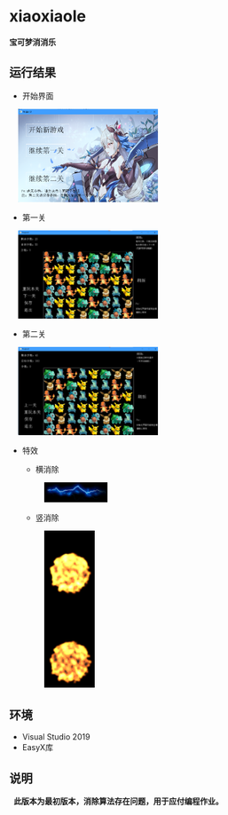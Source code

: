 # xiaoxiaole
**宝可梦消消乐**
## 运行结果
- 开始界面

&nbsp;&nbsp;&nbsp;&nbsp;<img src="./result/1.png" width="50%">

- 第一关

&nbsp;&nbsp;&nbsp;&nbsp;<img src="./result/2.png" width="50%">


- 第二关

&nbsp;&nbsp;&nbsp;&nbsp;<img src="./result/3.png" width="50%">

- 特效
  - 横消除
 
     &nbsp;&nbsp;&nbsp;&nbsp;<img src="./result/4.png" width="25%">
     
  - 竖消除
  
     &nbsp;&nbsp;&nbsp;&nbsp;<img src="./result/5.png" >

## 环境
- Visual Studio 2019
- EasyX库
## 说明 
&nbsp;&nbsp;**此版本为最初版本，消除算法存在问题，用于应付编程作业。**
